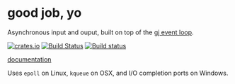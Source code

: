 # good job, yo
Asynchronous input and ouput, built on top
of the [gj event loop](https://github.com/dwrensha/gj).

[![crates.io](http://meritbadge.herokuapp.com/gjio)](https://crates.io/crates/gjio)
[![Build Status](https://travis-ci.org/dwrensha/gjio.svg?branch=master)](https://travis-ci.org/dwrensha/gjio)
[![Build status](https://ci.appveyor.com/api/projects/status/5xqrvg1dp6cmdbes?svg=true)](https://ci.appveyor.com/project/dwrensha/gjio/branch/master)

[documentation](https://docs.rs/gjio/0.1.3/gjio/)

Uses `epoll` on Linux, `kqueue` on OSX, and I/O completion ports on Windows.

